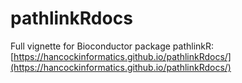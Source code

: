 # pathlinkRdocs
Full vignette for Bioconductor package pathlinkR: [https://hancockinformatics.github.io/pathlinkRdocs/](https://hancockinformatics.github.io/pathlinkRdocs/)
